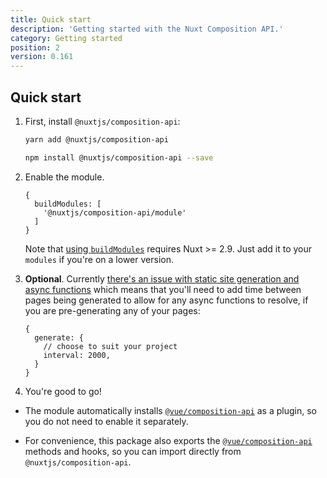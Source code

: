 ```yaml
---
title: Quick start
description: 'Getting started with the Nuxt Composition API.'
category: Getting started
position: 2
version: 0.161
---
```


## Quick start

1. First, install `@nuxtjs/composition-api`:

    <code-group>
    <code-block label="Yarn" active>

   ```bash
   yarn add @nuxtjs/composition-api
   ```

   </code-block><code-block label="NPM">

   ```bash
   npm install @nuxtjs/composition-api --save
   ```

   </code-block>
   </code-group>

2. Enable the module.

   ```js[nuxt.config.js]
   {
     buildModules: [
       '@nuxtjs/composition-api/module'
     ]
   }
   ```

   Note that [using `buildModules`](https://nuxtjs.org/api/configuration-modules#-code-buildmodules-code-) requires Nuxt >= 2.9. Just add it to your `modules` if you're on a lower version.

3. **Optional**. Currently [there's an issue with static site generation and async functions](https://github.com/nuxt-community/composition-api/issues/44) which means that you'll need to add time between pages being generated to allow for any async functions to resolve, if you are pre-generating any of your pages:

   ```js[nuxt.config.js]
   {
     generate: {
       // choose to suit your project
       interval: 2000,
     }
   }
   ```

4. You're good to go!

<alert type="info">

- The module automatically installs [`@vue/composition-api`](https://github.com/vuejs/composition-api) as a plugin, so you do not need to enable it separately.

- For convenience, this package also exports the [`@vue/composition-api`](https://github.com/vuejs/composition-api) methods and hooks, so you can import directly from `@nuxtjs/composition-api`.

</alert>

